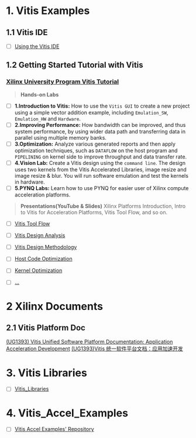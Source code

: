# 1. Vitis Examples

## 1.1 Vitis IDE

- [ ] [Using the Vitis IDE](https://docs.xilinx.com/r/2021.1-English/ug1393-vitis-application-acceleration/Using-the-Vitis-IDE)


## 1.2 Getting Started Tutorial with Vitis

### [Xilinx University Program Vitis Tutorial](https://xilinx.github.io/xup_compute_acceleration/)

> **Hands-on Labs**
- [ ] **1.Introduction to Vitis:** How to use the `Vitis GUI` to create a new project using a simple vector addition example, including `Emulation_SW`, `Emulation_HW` and `Hardware`.
- [ ] **2.Improving Performance:** How bandwidth can be improved, and thus system performance, by using wider data path and transferring data in parallel using multiple memory banks.
- [ ] **3.Optimization:** Analyze various generated reports and then apply optimization techniques, such as `DATAFLOW` on the host program and `PIPELINING` on kernel side to improve throughput and data transfer rate.
- [ ] **4.Vision Lab:** Create a Vitis design using the `command line`. The design uses two kernels from the Vitis Accelerated Libraries, image resize and image resize & blur. You will run software emulation and test the kernels in hardware.
- [ ] **5.PYNQ Labs:** Learn how to use PYNQ for easier user of Xilinx compute acceleration platforms.

> **Presentations(YouTube & Slides)** Xilinx Platforms Introduction, Intro to Vitis for Acceleration Platforms, Vitis Tool Flow, and so on.
- [ ] [Vitis Tool Flow](https://www.xilinx.com/support/documents/university/Vitis-Workshops/2019_2/vitis_toolflow.pdf)
- [ ] [Vitis Design Analysis](https://www.xilinx.com/support/documents/university/Vitis-Workshops/2019_2/vitis_design_analysis.pdf)
- [ ] [Vitis Design Methodology](https://www.xilinx.com/support/documents/university/Vitis-Workshops/2019_2/vitis_design_methodology.pdf)
- [ ] [Host Code Optimization](https://www.xilinx.com/support/documents/university/Vitis-Workshops/2019_2/vitis_host_code_optimization.pdf)
- [ ] [Kernel Optimization](https://www.xilinx.com/support/documents/university/Vitis-Workshops/2019_2/vitis_kernel_optimizations.pdf)
- [ ] [...](https://xilinx.github.io/xup_compute_acceleration/presentations.html)


# 2 Xilinx Documents

## 2.1 Vitis Platform Doc

[(UG1393) Vitis Unified Software Platform Documentation: Application Acceleration Development](https://docs.xilinx.com/r/en-US/ug1393-vitis-application-acceleration/Getting-Started-with-Vitis)
[(UG1393)Vitis 统一软件平台文档：应用加速开发](https://docs.xilinx.com/r/zh-CN/ug1393-vitis-application-acceleration/Vitis-%E5%85%A5%E9%97%A8)





# 3. Vitis Libraries

- [ ] [Vitis_Libraries](https://github.com/Xilinx/Vitis_Libraries)


# 4. Vitis_Accel_Examples

- [ ] [Vitis Accel Examples' Repository](https://github.com/Xilinx/Vitis_Accel_Examples/tree/master)




